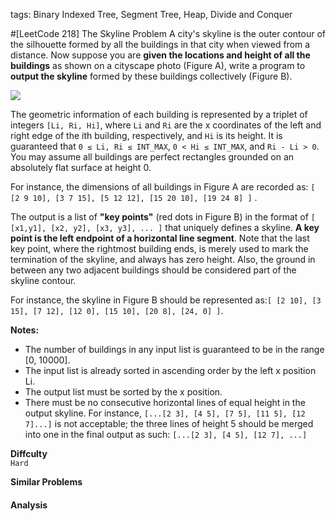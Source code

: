 tags: Binary Indexed Tree, Segment Tree, Heap, Divide and Conquer

#[LeetCode 218] The Skyline Problem
A city's skyline is the outer contour of the silhouette formed by all the buildings in that city when viewed from a distance. 
Now suppose you are **given the locations and height of all the buildings** as shown on a cityscape photo (Figure A), 
write a program to **output the skyline** formed by these buildings collectively (Figure B).

![](https://leetcode.com/static/images/problemset/skyline1.jpg)

The geometric information of each building is represented by a triplet of integers `[Li, Ri, Hi]`, 
where `Li` and `Ri` are the x coordinates of the left and right edge of the ith building, respectively, and `Hi` is its height. 
It is guaranteed that `0 ≤ Li, Ri ≤ INT_MAX`, `0 < Hi ≤ INT_MAX`, and `Ri - Li > 0`. 
You may assume all buildings are perfect rectangles grounded on an absolutely flat surface at height 0.

For instance, the dimensions of all buildings in Figure A are recorded as: `[ [2 9 10], [3 7 15], [5 12 12], [15 20 10], [19 24 8] ]` .

The output is a list of **"key points"** (red dots in Figure B) in the format of `[ [x1,y1], [x2, y2], [x3, y3], ... ]` that uniquely defines a skyline. 
**A key point is the left endpoint of a horizontal line segment**. Note that the last key point, where the rightmost building ends, 
is merely used to mark the termination of the skyline, and always has zero height. 
Also, the ground in between any two adjacent buildings should be considered part of the skyline contour.

For instance, the skyline in Figure B should be represented as:`[ [2 10], [3 15], [7 12], [12 0], [15 10], [20 8], [24, 0] ]`.

**Notes:**  

 * The number of buildings in any input list is guaranteed to be in the range [0, 10000].
 * The input list is already sorted in ascending order by the left x position Li.
 * The output list must be sorted by the x position.
 * There must be no consecutive horizontal lines of equal height in the output skyline. 
    For instance, `[...[2 3], [4 5], [7 5], [11 5], [12 7]...]` is not acceptable; 
    the three lines of height 5 should be merged into one in the final output as such: `[...[2 3], [4 5], [12 7], ...]`

**Diffculty**  
`Hard`

**Similar Problems**  

#### Analysis


